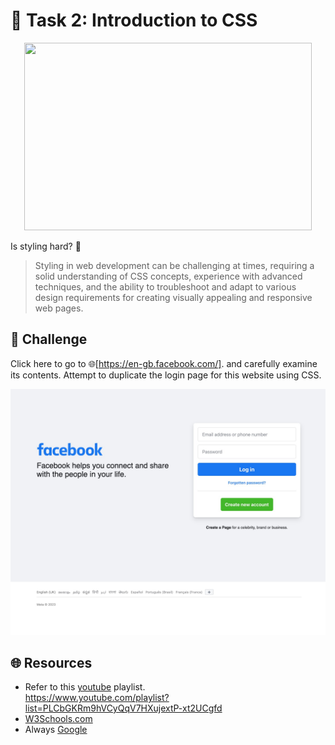
# **:star2: Task 2: Introduction to CSS**

<p align="center">
    <img width="460" height="300" src="https://media3.giphy.com/media/yYSSBtDgbbRzq/giphy.gif?cid=ecf05e47iod46xu72ldef8csqwrl4veht7eu51u7h2dd3b4u&ep=v1_gifs_search&rid=giphy.gif&ct=g">
</p>

Is styling hard? 🤔

 > Styling in web development can be challenging at times, requiring a solid understanding of CSS concepts, experience with advanced techniques, and the ability to troubleshoot and adapt to various design requirements for creating visually appealing and responsive web pages.

## **:pushpin: Challenge**  
Click here to go to 🌐[https://en-gb.facebook.com/]. and carefully examine its contents. Attempt to duplicate the login page for this website using CSS.

 ![facebook]



## **🌐 Resources**
 - Refer to this [youtube] playlist.<br/>
   https://www.youtube.com/playlist?list=PLCbGKRm9hVCyQqV7HXujextP-xt2UCgfd
 - [W3Schools.com]
 - Always [Google]


<!-- links -->
[https://en-gb.facebook.com/]: https://en-gb.facebook.com/
[facebook]:../screenshots/task2.png
[youtube]:https://www.youtube.com/playlist?list=PLCbGKRm9hVCyQqV7HXujextP-xt2UCgfd
[W3Schools.com]:https://www.w3schools.com/css/
[Google]:https://www.google.com/
[freecodecamp.com]:https://www.freecodecamp.org/news/learn-css/
[codecademy.com]:https://www.codecademy.com/learn/learn-css
